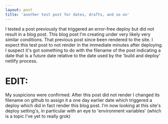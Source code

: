 ```yaml
---
layout: post
title: 'another test post for dates, drafts, and so on'
---
```

I tested a post previously that triggered an error-free deploy but did not result in a blog post. This blog post I'm creating under very likely very similar conditions. That previous post since been rendered to the site. I expect this test post to not render in the immediate minutes after deploying. I suspect it's got something to do with the filename of the post indicating a date that is a future date relative to the date used by the 'build and deploy' netlify process.

EDIT:
=====

My suspicions were confirmed. After this post did not render I changed its filename on github to assign it a one day earlier date which triggered a deploy which did in fact render this blog post.
I'm now looking at this site's deploy setting's, in particular with an eye to 'environment variables' (which is a topic I've yet to really grok)
